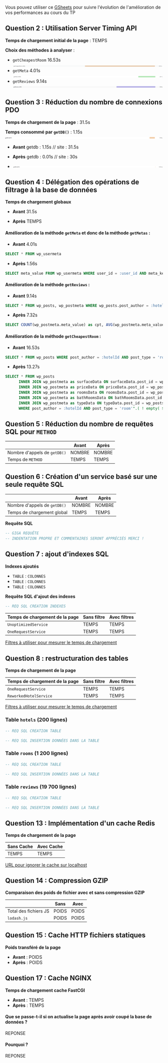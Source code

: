 Vous pouvez utiliser ce [GSheets](https://docs.google.com/spreadsheets/d/13Hw27U3CsoWGKJ-qDAunW9Kcmqe9ng8FROmZaLROU5c/copy?usp=sharing) pour suivre l'évolution de l'amélioration de vos performances au cours du TP 

## Question 2 : Utilisation Server Timing API

**Temps de chargement initial de la page** : TEMPS

**Choix des méthodes à analyser** :

- `getCheapestRoom` 16.53s
![img.png](img.png)
- `getMeta` 4.01s
![img_1.png](img_1.png)
- `getReviews` 9.14s
![img_2.png](img_2.png)



## Question 3 : Réduction du nombre de connexions PDO

**Temps de chargement de la page** : 31.5s

**Temps consommé par `getDB()`** : 1.15s
![img_3.png](img_3.png)

- **Avant** getdb : 1.15s // site : 31.5s

- **Après** getdb : 0.01s // site : 30s
- ![img_4.png](img_4.png)


## Question 4 : Délégation des opérations de filtrage à la base de données

**Temps de chargement globaux** 

- **Avant** 31.5s

- **Après** TEMPS


#### Amélioration de la méthode `getMeta` et donc de la méthode `getMetas` :

- **Avant** 4.01s

```sql
SELECT * FROM wp_usermeta
```

- **Après** 1.56s

```sql
SELECT meta_value FROM wp_usermeta WHERE user_id = :user_id AND meta_key = :meta_key
```



#### Amélioration de la méthode `getReviews` :

- **Avant** 9.14s

```sql
SELECT * FROM wp_posts, wp_postmeta WHERE wp_posts.post_author = :hotelId AND wp_posts.ID = wp_postmeta.post_id AND meta_key = 'rating' AND post_type = 'review'
```

- **Après** 7.32s

```sql
SELECT COUNT(wp_postmeta.meta_value) as cpt, AVG(wp_postmeta.meta_value) as moy FROM wp_posts INNER JOIN wp_postmeta ON wp_posts.ID = wp_postmeta.post_id WHERE wp_posts.post_author = :hotelId AND meta_key = 'rating' AND post_type = 'review'
```



#### Amélioration de la méthode `getCheapestRoom` :

- **Avant** 16.53s

```sql
SELECT * FROM wp_posts WHERE post_author = :hotelId AND post_type = 'room'
```

- **Après** 13.27s

```sql
SELECT * FROM wp_posts
      INNER JOIN wp_postmeta as surfaceData ON surfaceData.post_id = wp_posts.ID AND surfaceData.meta_key = 'surface'
      INNER JOIN wp_postmeta as priceData ON priceData.post_id = wp_posts.ID AND priceData.meta_key = 'price'
      INNER JOIN wp_postmeta as roomsData ON roomsData.post_id = wp_posts.ID AND roomsData.meta_key = 'bedrooms_count'
      INNER JOIN wp_postmeta as bathRoomsData ON bathRoomsData.post_id = wp_posts.ID AND bathRoomsData.meta_key = 'bathrooms_count'
      INNER JOIN wp_postmeta as typeData ON typeData.post_id = wp_posts.ID AND typeData.meta_key = 'type'    
      WHERE post_author = :hotelId AND post_type = 'room'".( ! empty( $whereClause ) ? ' AND ' . implode( ' AND ', $whereClause ) : '' )." ORDER BY priceData.meta_value ASC LIMIT 1");
```



## Question 5 : Réduction du nombre de requêtes SQL pour `METHOD`

|                              | **Avant** | **Après** |
|------------------------------|-----------|-----------|
| Nombre d'appels de `getDB()` | NOMBRE    | NOMBRE    |
 | Temps de `METHOD`            | TEMPS     | TEMPS     |

## Question 6 : Création d'un service basé sur une seule requête SQL

|                              | **Avant** | **Après** |
|------------------------------|-----------|-----------|
| Nombre d'appels de `getDB()` | NOMBRE    | NOMBRE    |
| Temps de chargement global   | TEMPS     | TEMPS     |

**Requête SQL**

```SQL
-- GIGA REQUÊTE
-- INDENTATION PROPRE ET COMMENTAIRES SERONT APPRÉCIÉS MERCI !
```

## Question 7 : ajout d'indexes SQL

**Indexes ajoutés**

- `TABLE` : `COLONNES`
- `TABLE` : `COLONNES`
- `TABLE` : `COLONNES`

**Requête SQL d'ajout des indexes** 

```sql
-- REQ SQL CREATION INDEXES
```

| Temps de chargement de la page | Sans filtre | Avec filtres |
|--------------------------------|-------------|--------------|
| `UnoptimizedService`           | TEMPS       | TEMPS        |
| `OneRequestService`            | TEMPS       | TEMPS        |
[Filtres à utiliser pour mesurer le temps de chargement](http://localhost/?types%5B%5D=Maison&types%5B%5D=Appartement&price%5Bmin%5D=200&price%5Bmax%5D=230&surface%5Bmin%5D=130&surface%5Bmax%5D=150&rooms=5&bathRooms=5&lat=46.988708&lng=3.160778&search=Nevers&distance=30)




## Question 8 : restructuration des tables

**Temps de chargement de la page**

| Temps de chargement de la page | Sans filtre | Avec filtres |
|--------------------------------|-------------|--------------|
| `OneRequestService`            | TEMPS       | TEMPS        |
| `ReworkedHotelService`         | TEMPS       | TEMPS        |

[Filtres à utiliser pour mesurer le temps de chargement](http://localhost/?types%5B%5D=Maison&types%5B%5D=Appartement&price%5Bmin%5D=200&price%5Bmax%5D=230&surface%5Bmin%5D=130&surface%5Bmax%5D=150&rooms=5&bathRooms=5&lat=46.988708&lng=3.160778&search=Nevers&distance=30)

### Table `hotels` (200 lignes)

```SQL
-- REQ SQL CREATION TABLE
```

```SQL
-- REQ SQL INSERTION DONNÉES DANS LA TABLE
```

### Table `rooms` (1 200 lignes)

```SQL
-- REQ SQL CREATION TABLE
```

```SQL
-- REQ SQL INSERTION DONNÉES DANS LA TABLE
```

### Table `reviews` (19 700 lignes)

```SQL
-- REQ SQL CREATION TABLE
```

```SQL
-- REQ SQL INSERTION DONNÉES DANS LA TABLE
```


## Question 13 : Implémentation d'un cache Redis

**Temps de chargement de la page**

| Sans Cache | Avec Cache |
|------------|------------|
| TEMPS      | TEMPS      |
[URL pour ignorer le cache sur localhost](http://localhost?skip_cache)

## Question 14 : Compression GZIP

**Comparaison des poids de fichier avec et sans compression GZIP**

|                       | Sans  | Avec  |
|-----------------------|-------|-------|
| Total des fichiers JS | POIDS | POIDS |
| `lodash.js`           | POIDS | POIDS |

## Question 15 : Cache HTTP fichiers statiques

**Poids transféré de la page**

- **Avant** : POIDS
- **Après** : POIDS

## Question 17 : Cache NGINX

**Temps de chargement cache FastCGI**

- **Avant** : TEMPS
- **Après** : TEMPS

#### Que se passe-t-il si on actualise la page après avoir coupé la base de données ?

REPONSE

#### Pourquoi ?

REPONSE
